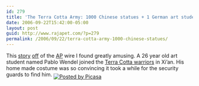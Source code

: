 ```yaml
---
id: 279
title: 'The Terra Cotta Army: 1000 Chinese statues + 1 German art student'
date: 2006-09-22T15:42:00-05:00
layout: post
guid: http://www.rajapet.com/?p=279
permalink: /2006/09/22/terra-cotta-army-1000-chinese-statues/
---
```

[<img alt="" src="https://i2.wp.com/photos1.blogger.com/blogger/7711/622/320/germantouristAP_2.jpg?w=680" border="0" data-recalc-dims="1" />](https://i2.wp.com/photos1.blogger.com/blogger/7711/622/640/germantouristAP_2.jpg)This [story](http://seattletimes.nwsource.com/html/travel/2003269613_webterracotta21.html) [off](http://english.ohmynews.com/articleview/article_view.asp?at_code=360965&no=318216&rel_no=1) of the [AP](http://hosted.ap.org/dynamic/stories/T/TERRA_COTTA_TOURIST?SITE=LAMON&SECTION=HOME&TEMPLATE=DEFAULT) wire I found greatly amusing. A 26 year old art student named Pablo Wendel joined the [Terra Cotta warriors](http://www.travelchinaguide.com/attraction/shaanxi/xian/terra_cotta_army/index.htm) in Xi&#8217;an. His home made costume was so convincing it took a while for the security guards to find him. <a href="http://picasa.google.com/blogger/" target="ext"><img src="https://i1.wp.com/photos1.blogger.com/pbp.gif?w=680" alt="Posted by Picasa" align="middle" border="0" data-recalc-dims="1" /></a>